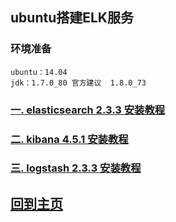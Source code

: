 
## ubuntu搭建ELK服务

### 环境准备

```
ubuntu：14.04
jdk：1.7.0_80 官方建议  1.8.0_73
```

### [一. elasticsearch 2.3.3 安装教程](https://github.com/yuexing0921/ELK/blob/master/install/es2.x@Install.md)
### [二. kibana 4.5.1 安装教程](https://github.com/yuexing0921/ELK/blob/master/install/kibana4.x@Install.md)
### [三. logstash 2.3.3 安装教程](https://github.com/yuexing0921/ELK/blob/master/install/logstash2.x@Install.md)




## [回到主页](https://github.com/yuexing0921/ELK/blob/master/README.md)
